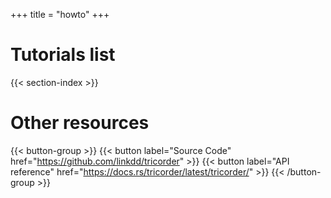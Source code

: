 +++
title = "howto"
+++

# Tutorials list

{{< section-index >}}

# Other resources

{{< button-group >}}
  {{< button label="Source Code" href="https://github.com/linkdd/tricorder" >}}
  {{< button label="API reference" href="https://docs.rs/tricorder/latest/tricorder/" >}}
{{< /button-group >}}

